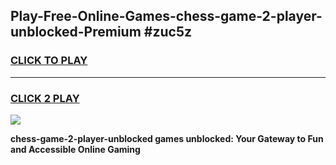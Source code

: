 
## Play-Free-Online-Games-chess-game-2-player-unblocked-Premium #zuc5z
<h3>
<a href="https://premium.freeplayer.one?title=chess-game-2-player-unblocked&ref=8M">CLICK TO PLAY</a></h3>
<hr>

<h3>
<a href="https://premium.freeplayer.one?title=chess-game-2-player-unblocked&ref=8M">CLICK 2 PLAY</a>
  
</h3>

<a href="https://premium.freeplayer.one?title=chess-game-2-player-unblocked&ref=8M"><img src="https://clearcache.store/games.png"></a>


**chess-game-2-player-unblocked games unblocked: Your Gateway to Fun and Accessible Online Gaming**
